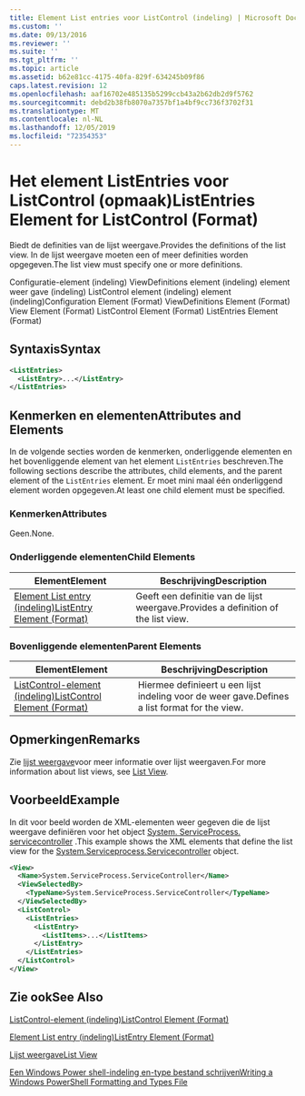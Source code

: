 ```yaml
---
title: Element List entries voor ListControl (indeling) | Microsoft Docs
ms.custom: ''
ms.date: 09/13/2016
ms.reviewer: ''
ms.suite: ''
ms.tgt_pltfrm: ''
ms.topic: article
ms.assetid: b62e81cc-4175-40fa-829f-634245b09f86
caps.latest.revision: 12
ms.openlocfilehash: aaf16702e485135b5299ccb43a2b62db2d9f5762
ms.sourcegitcommit: debd2b38fb8070a7357bf1a4bf9cc736f3702f31
ms.translationtype: MT
ms.contentlocale: nl-NL
ms.lasthandoff: 12/05/2019
ms.locfileid: "72354353"
---
```

# <a name="listentries-element-for-listcontrol-format"></a><span data-ttu-id="955ce-102">Het element ListEntries voor ListControl (opmaak)</span><span class="sxs-lookup"><span data-stu-id="955ce-102">ListEntries Element for ListControl (Format)</span></span>

<span data-ttu-id="955ce-103">Biedt de definities van de lijst weergave.</span><span class="sxs-lookup"><span data-stu-id="955ce-103">Provides the definitions of the list view.</span></span> <span data-ttu-id="955ce-104">In de lijst weergave moeten een of meer definities worden opgegeven.</span><span class="sxs-lookup"><span data-stu-id="955ce-104">The list view must specify one or more definitions.</span></span>

<span data-ttu-id="955ce-105">Configuratie-element (indeling) ViewDefinitions element (indeling) element weer gave (indeling) ListControl element (indeling) element (indeling)</span><span class="sxs-lookup"><span data-stu-id="955ce-105">Configuration Element (Format) ViewDefinitions Element (Format) View Element (Format) ListControl Element (Format) ListEntries Element (Format)</span></span>

## <a name="syntax"></a><span data-ttu-id="955ce-106">Syntaxis</span><span class="sxs-lookup"><span data-stu-id="955ce-106">Syntax</span></span>

```xml
<ListEntries>
  <ListEntry>...</ListEntry>
</ListEntries>
```

## <a name="attributes-and-elements"></a><span data-ttu-id="955ce-107">Kenmerken en elementen</span><span class="sxs-lookup"><span data-stu-id="955ce-107">Attributes and Elements</span></span>

<span data-ttu-id="955ce-108">In de volgende secties worden de kenmerken, onderliggende elementen en het bovenliggende element van het element `ListEntries` beschreven.</span><span class="sxs-lookup"><span data-stu-id="955ce-108">The following sections describe the attributes, child elements, and the parent element of the `ListEntries` element.</span></span> <span data-ttu-id="955ce-109">Er moet mini maal één onderliggend element worden opgegeven.</span><span class="sxs-lookup"><span data-stu-id="955ce-109">At least one child element must be specified.</span></span>

### <a name="attributes"></a><span data-ttu-id="955ce-110">Kenmerken</span><span class="sxs-lookup"><span data-stu-id="955ce-110">Attributes</span></span>

<span data-ttu-id="955ce-111">Geen.</span><span class="sxs-lookup"><span data-stu-id="955ce-111">None.</span></span>

### <a name="child-elements"></a><span data-ttu-id="955ce-112">Onderliggende elementen</span><span class="sxs-lookup"><span data-stu-id="955ce-112">Child Elements</span></span>

|<span data-ttu-id="955ce-113">Element</span><span class="sxs-lookup"><span data-stu-id="955ce-113">Element</span></span>|<span data-ttu-id="955ce-114">Beschrijving</span><span class="sxs-lookup"><span data-stu-id="955ce-114">Description</span></span>|
|-------------|-----------------|
|[<span data-ttu-id="955ce-115">Element List entry (indeling)</span><span class="sxs-lookup"><span data-stu-id="955ce-115">ListEntry Element (Format)</span></span>](./listentry-element-for-listcontrol-format.md)|<span data-ttu-id="955ce-116">Geeft een definitie van de lijst weergave.</span><span class="sxs-lookup"><span data-stu-id="955ce-116">Provides a definition of the list view.</span></span>|

### <a name="parent-elements"></a><span data-ttu-id="955ce-117">Bovenliggende elementen</span><span class="sxs-lookup"><span data-stu-id="955ce-117">Parent Elements</span></span>

|<span data-ttu-id="955ce-118">Element</span><span class="sxs-lookup"><span data-stu-id="955ce-118">Element</span></span>|<span data-ttu-id="955ce-119">Beschrijving</span><span class="sxs-lookup"><span data-stu-id="955ce-119">Description</span></span>|
|-------------|-----------------|
|[<span data-ttu-id="955ce-120">ListControl-element (indeling)</span><span class="sxs-lookup"><span data-stu-id="955ce-120">ListControl Element (Format)</span></span>](./listcontrol-element-format.md)|<span data-ttu-id="955ce-121">Hiermee definieert u een lijst indeling voor de weer gave.</span><span class="sxs-lookup"><span data-stu-id="955ce-121">Defines a list format for the view.</span></span>|

## <a name="remarks"></a><span data-ttu-id="955ce-122">Opmerkingen</span><span class="sxs-lookup"><span data-stu-id="955ce-122">Remarks</span></span>

<span data-ttu-id="955ce-123">Zie [lijst weergave](./creating-a-list-view.md)voor meer informatie over lijst weergaven.</span><span class="sxs-lookup"><span data-stu-id="955ce-123">For more information about list views, see [List View](./creating-a-list-view.md).</span></span>

## <a name="example"></a><span data-ttu-id="955ce-124">Voorbeeld</span><span class="sxs-lookup"><span data-stu-id="955ce-124">Example</span></span>

<span data-ttu-id="955ce-125">In dit voor beeld worden de XML-elementen weer gegeven die de lijst weergave definiëren voor het object [System. ServiceProcess. servicecontroller](/dotnet/api/System.ServiceProcess.ServiceController) .</span><span class="sxs-lookup"><span data-stu-id="955ce-125">This example shows the XML elements that define the list view for the [System.Serviceprocess.Servicecontroller](/dotnet/api/System.ServiceProcess.ServiceController) object.</span></span>

```xml
<View>
  <Name>System.ServiceProcess.ServiceController</Name>
  <ViewSelectedBy>
    <TypeName>System.ServiceProcess.ServiceController</TypeName>
  </ViewSelectedBy>
  <ListControl>
    <ListEntries>
      <ListEntry>
        <ListItems>...</ListItems>
      </ListEntry>
    </ListEntries>
  </ListControl>
</View>
```

## <a name="see-also"></a><span data-ttu-id="955ce-126">Zie ook</span><span class="sxs-lookup"><span data-stu-id="955ce-126">See Also</span></span>

[<span data-ttu-id="955ce-127">ListControl-element (indeling)</span><span class="sxs-lookup"><span data-stu-id="955ce-127">ListControl Element (Format)</span></span>](./listcontrol-element-format.md)

[<span data-ttu-id="955ce-128">Element List entry (indeling)</span><span class="sxs-lookup"><span data-stu-id="955ce-128">ListEntry Element (Format)</span></span>](./listentry-element-for-listcontrol-format.md)

[<span data-ttu-id="955ce-129">Lijst weergave</span><span class="sxs-lookup"><span data-stu-id="955ce-129">List View</span></span>](./creating-a-list-view.md)

[<span data-ttu-id="955ce-130">Een Windows Power shell-indeling en-type bestand schrijven</span><span class="sxs-lookup"><span data-stu-id="955ce-130">Writing a Windows PowerShell Formatting and Types File</span></span>](./writing-a-powershell-formatting-file.md)
